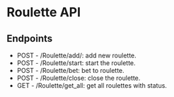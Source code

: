 # Roulette API

## Endpoints
- POST - /Roulette/add/: add new roulette.
- POST - /Roulette/start: start the roulette. 
- POST - /Roulette/bet: bet to roulette.
- POST - /Roulette/close: close the roulette.
- GET - /Roulette/get_all: get all roulettes with status.
